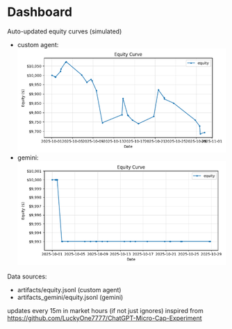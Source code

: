 # Dashboard

Auto-updated equity curves (simulated)

- custom agent: ![Equity Curve](artifacts/equity.png?v=25e120a)
- gemini: ![Equity Curve (Gemini)](artifacts_gemini/equity.png?v=25e120a)

Data sources:
- artifacts/equity.jsonl (custom agent)
- artifacts_gemini/equity.jsonl (gemini)

updates every 15m in market hours (if not just ignores)
inspired from https://github.com/LuckyOne7777/ChatGPT-Micro-Cap-Experiment